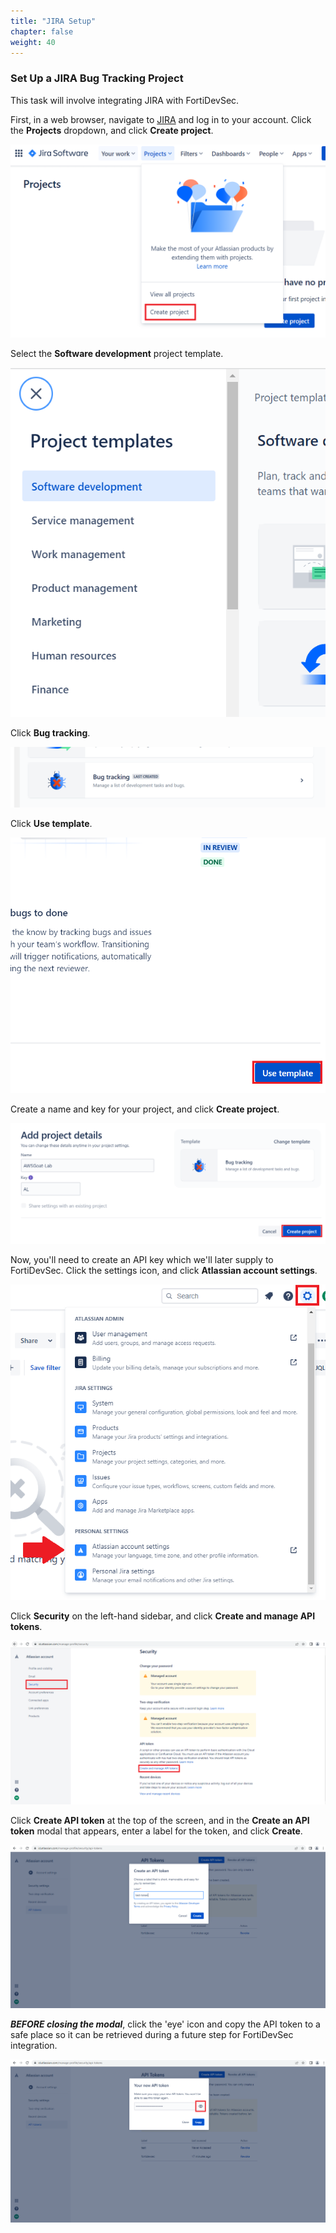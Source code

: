 ```yaml
---
title: "JIRA Setup"
chapter: false
weight: 40
---
```


### Set Up a JIRA Bug Tracking Project

This task will involve integrating JIRA with FortiDevSec.

First, in a web browser, navigate to [JIRA](https://id.atlassian.com/login) and log in to your account. Click the **Projects** dropdown, and click **Create project**.

![jira-main-page](jira-main-page.png)

Select the **Software development** project template.

![jira-bug-tracking](jira-bug-tracking.png)

Click **Bug tracking**.

![choose-bug-tracking](choose-bug-tracking.png)

Click **Use template**.

![jira-bug-tracking-2](jira-bug-tracking-2.png)

Create a name and key for your project, and click **Create project**.

![jira-add-proj-det](jira-add-proj-det.png)

Now, you'll need to create an API key which we'll later supply to FortiDevSec. Click the settings icon, and click **Atlassian account settings**.

![jira-settings-icon](jira-settings-icon.png)

Click **Security** on the left-hand sidebar, and click **Create and manage API tokens**.

![jira-create-tokens](jira-create-tokens.png)

Click **Create API token** at the top of the screen, and in the **Create an API token** modal that appears, enter a label for the token, and click **Create**.

![jira-token-modal](jira-token-modal.png)

***BEFORE closing the modal***, click the 'eye' icon and copy the API token to a safe place so it can be retrieved during a future step for FortiDevSec integration.

![jira-token-copy](jira-token-copy.png)


